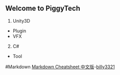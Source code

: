 ## Welcome to PiggyTech

1.  Unity3D
- Plugin
- VFX
2.  C#
- Tool


#Markdown 
[Markdown Cheatsheet 中文版](https://gist.github.com/billy3321/1001749662c370887c63bb30f26c9e6e)-[billy3321](https://gist.github.com/billy3321)
